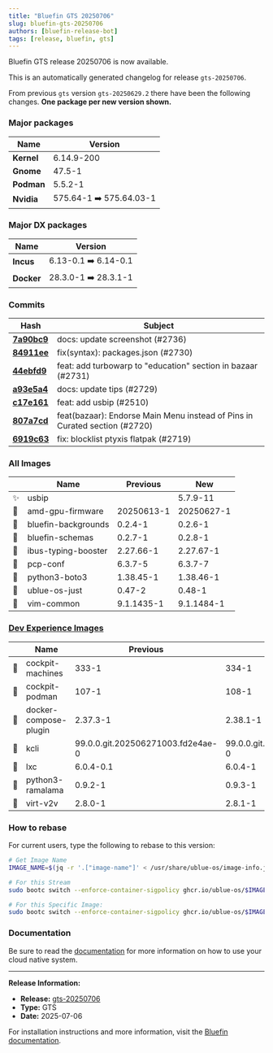 ```yaml
---
title: "Bluefin GTS 20250706"
slug: bluefin-gts-20250706
authors: [bluefin-release-bot]
tags: [release, bluefin, gts]
---
```


Bluefin GTS release 20250706 is now available.

<!--truncate-->

This is an automatically generated changelog for release `gts-20250706`.

From previous `gts` version `gts-20250629.2` there have been the following changes. **One package per new version shown.**

### Major packages
| Name | Version |
| --- | --- |
| **Kernel** | 6.14.9-200 |
| **Gnome** | 47.5-1 |
| **Podman** | 5.5.2-1 |
| **Nvidia** | 575.64-1 ➡️ 575.64.03-1 |

### Major DX packages
| Name | Version |
| --- | --- |
| **Incus** | 6.13-0.1 ➡️ 6.14-0.1 |
| **Docker** | 28.3.0-1 ➡️ 28.3.1-1 |

### Commits
| Hash | Subject |
| --- | --- |
| **[7a90bc9](https://github.com/ublue-os/bluefin/commit/7a90bc99894e2ecdca931fe3256fd1cfba28503b)** | docs: update screenshot (#2736) |
| **[84911ee](https://github.com/ublue-os/bluefin/commit/84911ee416cfd7517f206af5d7fb79277bfe24df)** | fix(syntax): packages.json (#2730) |
| **[44ebfd9](https://github.com/ublue-os/bluefin/commit/44ebfd97ec9ad79b8a227489fcf68492f4e66b0d)** | feat: add turbowarp to "education" section in bazaar (#2731) |
| **[a93e5a4](https://github.com/ublue-os/bluefin/commit/a93e5a4d79dda5eba751812c1e1a715f11cf7dea)** | docs: update tips (#2729) |
| **[c17e161](https://github.com/ublue-os/bluefin/commit/c17e16197aadabfb4bd81f7d392b00942a81e3e9)** | feat: add usbip (#2510) |
| **[807a7cd](https://github.com/ublue-os/bluefin/commit/807a7cd115e4e958b8438bcab341a412b85488f5)** | feat(bazaar): Endorse Main Menu instead of Pins in Curated section (#2720) |
| **[6919c63](https://github.com/ublue-os/bluefin/commit/6919c6334f91edfa3c1a6b5018e2693b45472c87)** | fix: blocklist ptyxis flatpak (#2719) |

### All Images
| | Name | Previous | New |
| --- | --- | --- | --- |
| ✨ | usbip | | 5.7.9-11 |
| 🔄 | amd-gpu-firmware | 20250613-1 | 20250627-1 |
| 🔄 | bluefin-backgrounds | 0.2.4-1 | 0.2.6-1 |
| 🔄 | bluefin-schemas | 0.2.7-1 | 0.2.8-1 |
| 🔄 | ibus-typing-booster | 2.27.66-1 | 2.27.67-1 |
| 🔄 | pcp-conf | 6.3.7-5 | 6.3.7-7 |
| 🔄 | python3-boto3 | 1.38.45-1 | 1.38.46-1 |
| 🔄 | ublue-os-just | 0.47-2 | 0.48-1 |
| 🔄 | vim-common | 9.1.1435-1 | 9.1.1484-1 |

### [Dev Experience Images](https://docs.projectbluefin.io/bluefin-dx)
| | Name | Previous | New |
| --- | --- | --- | --- |
| 🔄 | cockpit-machines | 333-1 | 334-1 |
| 🔄 | cockpit-podman | 107-1 | 108-1 |
| 🔄 | docker-compose-plugin | 2.37.3-1 | 2.38.1-1 |
| 🔄 | kcli | 99.0.0.git.202506271003.fd2e4ae-0 | 99.0.0.git.202507042121.a8a4983-0 |
| 🔄 | lxc | 6.0.4-0.1 | 6.0.4-1 |
| 🔄 | python3-ramalama | 0.9.2-1 | 0.9.3-1 |
| 🔄 | virt-v2v | 2.8.0-1 | 2.8.1-1 |



### How to rebase
For current users, type the following to rebase to this version:
```bash
# Get Image Name
IMAGE_NAME=$(jq -r '.["image-name"]' < /usr/share/ublue-os/image-info.json)

# For this Stream
sudo bootc switch --enforce-container-sigpolicy ghcr.io/ublue-os/$IMAGE_NAME:gts

# For this Specific Image:
sudo bootc switch --enforce-container-sigpolicy ghcr.io/ublue-os/$IMAGE_NAME:gts-20250706
```

### Documentation
Be sure to read the [documentation](https://docs.projectbluefin.io/) for more information
on how to use your cloud native system.

---

**Release Information:**
- **Release:** [gts-20250706](https://github.com/ublue-os/bluefin/releases/tag/gts-20250706)
- **Type:** GTS
- **Date:** 2025-07-06

For installation instructions and more information, visit the [Bluefin documentation](https://docs.projectbluefin.io/).
